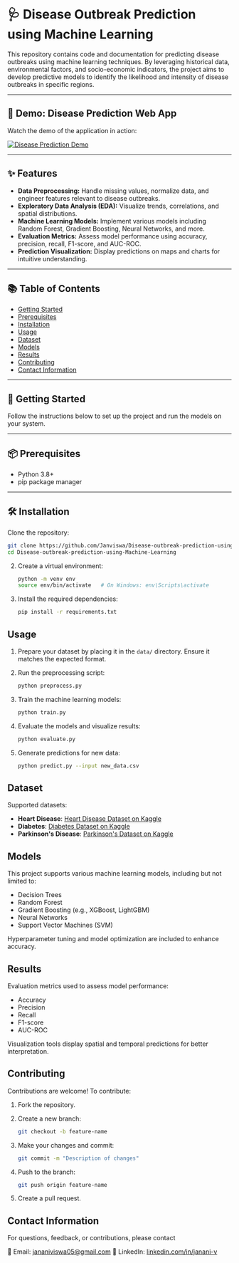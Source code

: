 # 🩺 Disease Outbreak Prediction using Machine Learning

This repository contains code and documentation for predicting disease outbreaks using machine learning techniques. By leveraging historical data, environmental factors, and socio-economic indicators, the project aims to develop predictive models to identify the likelihood and intensity of disease outbreaks in specific regions.

---

## 🎥 Demo: Disease Prediction Web App

Watch the demo of the application in action:

[![Disease Prediction Demo](https://img.youtube.com/vi/kKHC6J5olA4/0.jpg)](https://youtu.be/kKHC6J5olA4)

---

## ✨ Features

- **Data Preprocessing:** Handle missing values, normalize data, and engineer features relevant to disease outbreaks.
- **Exploratory Data Analysis (EDA):** Visualize trends, correlations, and spatial distributions.
- **Machine Learning Models:** Implement various models including Random Forest, Gradient Boosting, Neural Networks, and more.
- **Evaluation Metrics:** Assess model performance using accuracy, precision, recall, F1-score, and AUC-ROC.
- **Prediction Visualization:** Display predictions on maps and charts for intuitive understanding.

---

## 📚 Table of Contents

- [Getting Started](#getting-started)  
- [Prerequisites](#prerequisites)  
- [Installation](#installation)  
- [Usage](#usage)  
- [Dataset](#dataset)  
- [Models](#models)  
- [Results](#results)  
- [Contributing](#contributing)  
- [Contact Information](#contact-information)  

---

## 🚀 Getting Started

Follow the instructions below to set up the project and run the models on your system.

---

## 📦 Prerequisites

- Python 3.8+
- pip package manager

---

## 🛠️ Installation

Clone the repository:

```bash
git clone https://github.com/Janviswa/Disease-outbreak-prediction-using-Machine-Learning.git
cd Disease-outbreak-prediction-using-Machine-Learning
   ```

2. Create a virtual environment:

   ```bash
   python -m venv env
   source env/bin/activate   # On Windows: env\Scripts\activate
   ```

3. Install the required dependencies:

   ```bash
   pip install -r requirements.txt
   ```

## Usage

1. Prepare your dataset by placing it in the `data/` directory. Ensure it matches the expected format.
2. Run the preprocessing script:

   ```bash
   python preprocess.py
   ```

3. Train the machine learning models:

   ```bash
   python train.py
   ```

4. Evaluate the models and visualize results:

   ```bash
   python evaluate.py
   ```

5. Generate predictions for new data:

   ```bash
   python predict.py --input new_data.csv
   ```

## Dataset

Supported datasets:

- **Heart Disease**: [Heart Disease Dataset on Kaggle](https://www.kaggle.com/ronitf/heart-disease-uci)
- **Diabetes**: [Diabetes Dataset on Kaggle](https://www.kaggle.com/datasets/mathchi/diabetes-data-set)
- **Parkinson's Disease**: [Parkinson's Dataset on Kaggle](https://www.kaggle.com/datasets/nidaguler/parkinsons-data)

## Models

This project supports various machine learning models, including but not limited to:

- Decision Trees
- Random Forest
- Gradient Boosting (e.g., XGBoost, LightGBM)
- Neural Networks
- Support Vector Machines (SVM)

Hyperparameter tuning and model optimization are included to enhance accuracy.

## Results

Evaluation metrics used to assess model performance:

- Accuracy
- Precision
- Recall
- F1-score
- AUC-ROC

Visualization tools display spatial and temporal predictions for better interpretation.

## Contributing

Contributions are welcome! To contribute:

1. Fork the repository.
2. Create a new branch:

   ```bash
   git checkout -b feature-name
   ```

3. Make your changes and commit:

   ```bash
   git commit -m "Description of changes"
   ```

4. Push to the branch:

   ```bash
   git push origin feature-name
   ```

5. Create a pull request.

## Contact Information

For questions, feedback, or contributions, please contact

📧 Email: jananiviswa05@gmail.com
🔗 LinkedIn: [linkedin.com/in/janani-v](https://www.linkedin.com/in/jananiv05)
